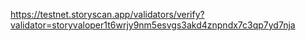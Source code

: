 https://testnet.storyscan.app/validators/verify?validator=storyvaloper1t6wrjy9nm5esvgs3akd4znpndx7c3qp7yd7nja
